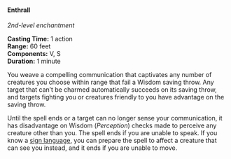 #### Enthrall
<!-- markdownlint-disable link-image-reference-definitions -->
[_metadata_:spell_name]:- "Enthrall"
[_metadata_:spell_level]:- "2"
[_metadata_:spell_school]:- "enchantment"
[_metadata_:ritual]:- "false"
[_metadata_:casting_time_amount]:- "1"
[_metadata_:casting_time_unit]:- "action"
[_metadata_:range]:- "60 feet"
[_metadata_:target]:- "any number of creatures you choose"
[_metadata_:components_verbal]:- "true"
[_metadata_:components_somatic]:- "true"
[_metadata_:components_material]:- "false"
[_metadata_:duration]:- "1 minute"
[_metadata_:concentration]:- "false"
[_metadata_:saving_throw]:- "Wisdom"
[_metadata_:saving_throw_success]:- "avoids_effect"
[_metadata_:compared_to_wotc_srd_5.1]:- "mechanics_different_wording_different"
[_metadata_:compared_to_a5e_srd]:- "mechanics_different_wording_different"
<!-- markdownlint-disable-next-line no-emphasis-as-heading -->
_2nd-level enchantment_

**Casting Time:** 1 action \
**Range:** 60 feet \
**Components:** V, S \
**Duration:** 1 minute

You weave a compelling communication that captivates any number of creatures you choose within range that fail a Wisdom saving throw.
Any target that can’t be charmed automatically succeeds on its saving throw, and targets fighting you or creatures friendly to you have advantage on the saving throw.

Until the spell ends or a target can no longer sense your communication, it has disadvantage on Wisdom (_Perception_) checks made to perceive any creature other than you.
The spell ends if you are unable to speak.
If you know a [sign language](#Languages_signing), you can prepare the spell to affect a creature that can see you instead, and it ends if you are unable to move.
